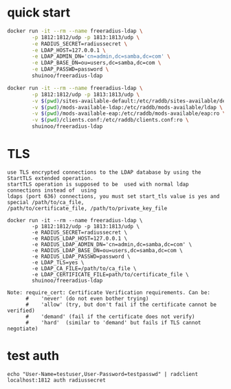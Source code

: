 
# quick start


```sh
docker run -it --rm --name freeradius-ldap \
        -p 1812:1812/udp -p 1813:1813/udp \
        -e RADIUS_SECRET=radiussecret \
        -e LDAP_HOST=127.0.0.1 \
        -e LDAP_ADMIN_DN='cn=admin,dc=samba,dc=com' \
        -e LDAP_BASE_DN=ou=users,dc=samba,dc=com \
        -e LDAP_PASSWD=password \
        shuinoo/freeradius-ldap
```

```sh
docker run -it --rm --name freeradius-ldap \
        -p 1812:1812/udp -p 1813:1813/udp \
        -v $(pwd)/sites-available-default:/etc/raddb/sites-available/default:ro \
        -v $(pwd)/mods-available-ldap:/etc/raddb/mods-available/ldap \
        -v $(pwd)/mods-available-eap:/etc/raddb/mods-available/eap:ro \
        -v $(pwd)/clients.conf:/etc/raddb/clients.conf:ro \
        shuinoo/freeradius-ldap

```


# TLS
    use TLS encrypted connections to the LDAP database by using the StartTLS extended operation. 
    startTLS operation is supposed to be  used with normal ldap connections instead of  using 
    ldaps (port 636) connections, you must set start_tls value is yes and special /path/to/ca_file, 
    /path/to/certificate_file, /path/to/private_key_file 

```
docker run -it --rm --name freeradius-ldap \
        -p 1812:1812/udp -p 1813:1813/udp \
        -e RADIUS_SECRET=radiussecret \
        -e RADIUS_LDAP_HOST=127.0.0.1 \
        -e RADIUS_LDAP_ADMIN_DN='cn=admin,dc=samba,dc=com' \
        -e RADIUS_LDAP_BASE_DN=ou=users,dc=samba,dc=com \
        -e RADIUS_LDAP_PASSWD=password \
        -e LDAP_TLS=yes \
        -e LDAP_CA_FILE=/path/to/ca_file \
        -e LDAP_CERTIFICATE_FILE=path/to/certificate_file \
        shuinoo/freeradius-ldap
```
    Note: require_cert: Certificate Verification requirements. Can be: 
          #    'never' (do not even bother trying)
          #    'allow' (try, but don't fail if the certificate cannot be verified)
          #    'demand' (fail if the certificate does not verify)
          #    'hard'  (similar to 'demand' but fails if TLS cannot negotiate)


# test auth
    echo "User-Name=testuser,User-Password=testpasswd" | radclient localhost:1812 auth radiussecret
